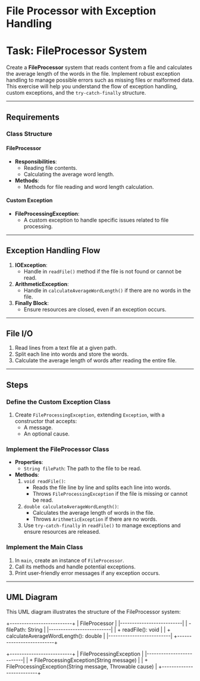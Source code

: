 # File Processor with Exception Handling

# Task: FileProcessor System

Create a **FileProcessor** system that reads content from a file and calculates the average length of the words in the file. Implement robust exception handling to manage possible errors such as missing files or malformed data. This exercise will help you understand the flow of exception handling, custom exceptions, and the `try-catch-finally` structure.

---

## Requirements

### Class Structure

#### **FileProcessor**
- **Responsibilities**:
  - Reading file contents.
  - Calculating the average word length.
- **Methods**:
  - Methods for file reading and word length calculation.

#### **Custom Exception**
- **FileProcessingException**:
  - A custom exception to handle specific issues related to file processing.

---

## Exception Handling Flow
1. **IOException**:
   - Handle in `readFile()` method if the file is not found or cannot be read.
2. **ArithmeticException**:
   - Handle in `calculateAverageWordLength()` if there are no words in the file.
3. **Finally Block**:
   - Ensure resources are closed, even if an exception occurs.

---

## File I/O
1. Read lines from a text file at a given path.
2. Split each line into words and store the words.
3. Calculate the average length of words after reading the entire file.

---

## Steps

### Define the Custom Exception Class
1. Create `FileProcessingException`, extending `Exception`, with a constructor that accepts:
   - A message.
   - An optional cause.

### Implement the FileProcessor Class
- **Properties**:
  - `String filePath`: The path to the file to be read.
- **Methods**:
  1. `void readFile()`: 
     - Reads the file line by line and splits each line into words.
     - Throws `FileProcessingException` if the file is missing or cannot be read.
  2. `double calculateAverageWordLength()`:
     - Calculates the average length of words in the file.
     - Throws `ArithmeticException` if there are no words.
  3. Use `try-catch-finally` in `readFile()` to manage exceptions and ensure resources are released.

### Implement the Main Class
1. In `main`, create an instance of `FileProcessor`.
2. Call its methods and handle potential exceptions.
3. Print user-friendly error messages if any exception occurs.

---

## UML Diagram

This UML diagram illustrates the structure of the FileProcessor system:


+--------------------------+
|      FileProcessor       |
|--------------------------|
| - filePath: String       |
|--------------------------|
| + readFile(): void       |
| + calculateAverageWordLength(): double |
|--------------------------|
+--------------------------+

+--------------------------+
|  FileProcessingException |
|--------------------------|
| + FileProcessingException(String message) |
| + FileProcessingException(String message, Throwable cause) |
+--------------------------+